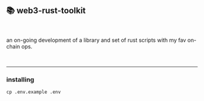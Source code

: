 ## 📚 web3-rust-toolkit

<br>

an on-going development of a library and set of rust scripts with my fav on-chain ops.

<br>

---

### installing

```
cp .env.example .env
```

